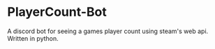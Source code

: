 # PlayerCount-Bot
A discord bot for seeing a games player count using steam's web api. Written in python.
